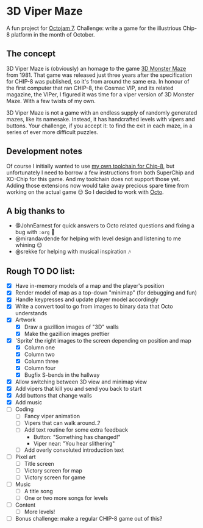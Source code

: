 # 3D Viper Maze

A fun project for [Octojam 7](https://itch.io/jam/octojam-7). Challenge: write a
game for the illustrious Chip-8 platform in the month of October.

## The concept

3D Viper Maze is (obviously) an homage to the game [3D Monster Maze](https://en.wikipedia.org/wiki/3D_Monster_Maze)
from 1981. That game was released just three years after the specification for
CHIP-8 was published, so it's from around the same era. In honour of the first
computer that ran CHIP-8, the Cosmac VIP, and its related magazine, the VIPer,
I figured it was time for a viper version of 3D Monster Maze. With a few twists
of my own.

3D Viper Maze is not a game with an endless supply of randomly generated mazes,
like its namesake. Instead, it has handcrafted levels with vipers and buttons.
Your challenge, if you accept it: to find the exit in each maze, in a series
of ever more difficult puzzles.

## Development notes

Of course I initially wanted to use [my own toolchain for Chip-8](https://github.com/Timendus/chip-8),
but unfortunately I need to borrow a few instructions from both SuperChip and
XO-Chip for this game. And my toolchain does not support those yet. Adding those
extensions now would take away precious spare time from working on the actual
game 😉 So I decided to work with [Octo](https://johnearnest.github.io/Octo/).

## A big thanks to

* @JohnEarnest for quick answers to Octo related questions and fixing a bug with
  `:org` 🐜
* @mirandavdende for helping with level design and listening to me whining 😉
* @srekke for helping with musical inspiration 🎶

## Rough TO DO list:

* [x] Have in-memory models of a map and the player's position
* [x] Render model of map as a top-down "minimap" (for debugging and fun)
* [x] Handle keypresses and update player model accordingly
* [x] Write a convert tool to go from images to binary data that Octo understands
* [x] Artwork
  * [x] Draw a gazillion images of "3D" walls
  * [x] Make the gazillion images prettier
* [x] 'Sprite' the right images to the screen depending on position and map
  * [x] Column one
  * [x] Column two
  * [x] Column three
  * [x] Column four
  * [x] Bugfix S-bends in the hallway
* [x] Allow switching between 3D view and minimap view
* [x] Add vipers that kill you and send you back to start
* [x] Add buttons that change walls
* [x] Add music
* [ ] Coding
  * [ ] Fancy viper animation
  * [ ] Vipers that can walk around..?
  * [ ] Add text routine for some extra feedback
    * Button: "Something has changed!"
    * Viper near: "You hear slithering"
  * [ ] Add overly convoluted introduction text
* [ ] Pixel art
  * [ ] Title screen
  * [ ] Victory screen for map
  * [ ] Victory screen for game
* [ ] Music
  * [ ] A title song
  * [ ] One or two more songs for levels
* [ ] Content
  * [ ] More levels!
* [ ] Bonus challenge: make a regular CHIP-8 game out of this?
